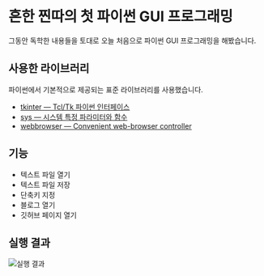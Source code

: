 # 흔한 찐따의 첫 파이썬 GUI 프로그래밍
그동안 독학한 내용들을 토대로 오늘 처음으로 파이썬 GUI 프로그래밍을 해봤습니다.

## 사용한 라이브러리
파이썬에서 기본적으로 제공되는 표준 라이브러리를 사용했습니다.
- [tkinter — Tcl/Tk 파이썬 인터페이스](https://docs.python.org/ko/3/library/tkinter.html)
- [sys — 시스템 특정 파라미터와 함수](https://docs.python.org/ko/3/library/sys.html)
- [webbrowser — Convenient web-browser controller](https://docs.python.org/ko/3/library/webbrowser.html)

## 기능
- 텍스트 파일 열기
- 텍스트 파일 저장
- 단축키 지정
- 블로그 열기
- 깃허브 페이지 열기

## 실행 결과
![실행 결과](/images/1.png)
